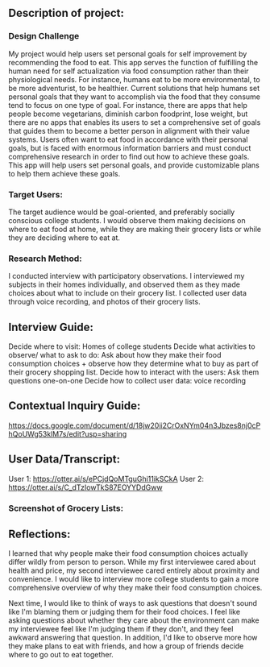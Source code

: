 ## Description of project:
### Design Challenge

My project would help users set personal goals for self improvement by recommending the food to eat. This app serves the function of fulfilling the human need for self actualization via food consumption rather than their physiological needs. For instance, humans eat to be more environmental, to be more adventurist, to be healthier. Current solutions that help humans set personal goals that they want to accomplish via the food that they consume tend to focus on one type of goal. For instance, there are apps that help people become vegetarians, diminish carbon foodprint, lose weight, but there are no apps that enables its users to set a comprehensive set of goals that guides them to become a better person in alignment with their value systems. Users often want to eat food in accordance with their personal goals, but is faced with enormous information barriers and must conduct comprehensive research in order to find out how to achieve these goals. This app will help users set personal goals, and provide customizable plans to help them achieve these goals. 

### Target Users: 

The target audience would be goal-oriented, and preferably socially conscious college students. I would observe them making decisions on where to eat food at home, while they are making their grocery lists or while they are deciding where to eat at. 

### Research Method:
I conducted interview with participatory observations. I interviewed my subjects in their homes individually, and observed them as they made choices about what to include on their grocery list. I collected user data through voice recording, and photos of their grocery lists. 

## Interview Guide:
Decide where to visit: Homes of college students
Decide what activities to observe/ what to ask to do: Ask about how they make their food consumption choices + observe how they determine what to buy as part of their grocery shopping list. 
Decide how to interact with the users: Ask them questions one-on-one
Decide how to collect user data: voice recording

## Contextual Inquiry Guide: 
https://docs.google.com/document/d/18jw20ii2CrOxNYm04n3Jbzes8nj0cPhQoUWg53klM7s/edit?usp=sharing

## User Data/Transcript:
User 1: https://otter.ai/s/ePCjdQoMTguGhi11ikSCkA
User 2: https://otter.ai/s/C_dTzIowTkS87EOYYDdGww

### Screenshot of Grocery Lists:


## Reflections:
I learned that why people make their food consumption choices actually differ wildly from person to person. While my first interviewee cared about health and price, my second interviewee cared entirely about proximity and convenience. I would like to interview more college students to gain a more comprehensive overview of why they make their food consumption choices. 

Next time, I would like to think of ways to ask questions that doesn't sound like I'm blaming them or judging them for their food choices. I feel like asking questions about whether they care about the environment can make my interviewee feel like I'm judging them if they don't, and they feel awkward answering that question. In addition, I'd like to observe more how they make plans to eat with friends, and how a group of friends decide where to go out to eat together. 
